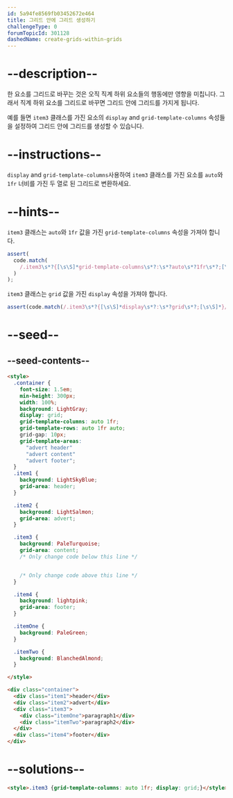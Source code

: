 ```yaml
---
id: 5a94fe8569fb03452672e464
title: 그리드 안에 그리드 생성하기
challengeType: 0
forumTopicId: 301128
dashedName: create-grids-within-grids
---
```


# --description--

한 요소를 그리드로 바꾸는 것은 오직 직계 하위 요소들의 행동에만 영향을 미칩니다. 그래서 직계 하위 요소를 그리드로 바꾸면 그리드 안에 그리드를 가지게 됩니다.

예를 들면 `item3` 클래스를 가진 요소의 `display` and `grid-template-columns` 속성들을 설정하여 그리드 안에 그리드를 생성할 수 있습니다.

# --instructions--

`display` and `grid-template-columns`사용하여 `item3` 클래스를 가진 요소를 `auto`와 `1fr` 너비를 가진 두 열로 된 그리드로 변환하세요.

# --hints--

`item3` 클래스는 `auto`와 `1fr` 값을 가진 `grid-template-columns` 속성을 가져야 합니다.

```js
assert(
  code.match(
    /.item3\s*?{[\s\S]*grid-template-columns\s*?:\s*?auto\s*?1fr\s*?;[\s\S]*}/gi
  )
);
```

`item3` 클래스는 `grid` 값을 가진 `display` 속성을 가져야 합니다.

```js
assert(code.match(/.item3\s*?{[\s\S]*display\s*?:\s*?grid\s*?;[\s\S]*}/gi));
```

# --seed--

## --seed-contents--

```html
<style>
  .container {
    font-size: 1.5em;
    min-height: 300px;
    width: 100%;
    background: LightGray;
    display: grid;
    grid-template-columns: auto 1fr;
    grid-template-rows: auto 1fr auto;
    grid-gap: 10px;
    grid-template-areas:
      "advert header"
      "advert content"
      "advert footer";
  }
  .item1 {
    background: LightSkyBlue;
    grid-area: header;
  }

  .item2 {
    background: LightSalmon;
    grid-area: advert;
  }

  .item3 {
    background: PaleTurquoise;
    grid-area: content;
    /* Only change code below this line */


    /* Only change code above this line */
  }

  .item4 {
    background: lightpink;
    grid-area: footer;
  }

  .itemOne {
    background: PaleGreen;
  }

  .itemTwo {
    background: BlanchedAlmond;
  }

</style>

<div class="container">
  <div class="item1">header</div>
  <div class="item2">advert</div>
  <div class="item3">
    <div class="itemOne">paragraph1</div>
    <div class="itemTwo">paragraph2</div>
  </div>
  <div class="item4">footer</div>
</div>
```

# --solutions--

```html
<style>.item3 {grid-template-columns: auto 1fr; display: grid;}</style>
```
